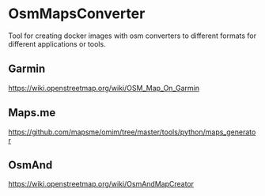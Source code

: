 # OsmMapsConverter

Tool for creating docker images with osm converters to different formats for different applications or tools.

## Garmin

https://wiki.openstreetmap.org/wiki/OSM_Map_On_Garmin

## Maps.me 

https://github.com/mapsme/omim/tree/master/tools/python/maps_generator

## OsmAnd

https://wiki.openstreetmap.org/wiki/OsmAndMapCreator
